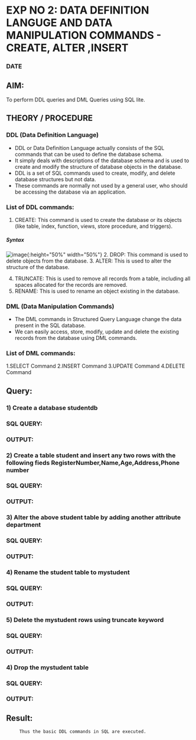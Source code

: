 # EXP NO 2: DATA DEFINITION LANGUGE AND DATA MANIPULATION COMMANDS - CREATE, ALTER ,INSERT   
### DATE
## AIM:
To perform DDL queries and DML Queries using SQL lite.

## THEORY / PROCEDURE
### DDL (Data Definition Language)
* DDL or Data Definition Language actually consists of the SQL commands that can be used to define the database schema.
* It simply deals with descriptions of the database schema and is used to create and modify the structure of database objects in the database.
* DDL is a set of SQL commands used to create, modify, and delete database structures but not data.
* These commands are normally not used by a general user, who should be accessing the database via an application.
### List of DDL commands: 
1. CREATE: This command is used to create the database or its objects (like table, index, function, views, store procedure, and triggers).
##### Syntax
![image](https://github.com/UmaRani-Github/DBMS_new/assets/144427076/58dd722d-4b4c-4728-87e3-ad05c0134d50){:height="50%" width="50%"}
2. DROP: This command is used to delete objects from the database.
3. ALTER: This is used to alter the structure of the database.

4. TRUNCATE: This is used to remove all records from a table, including all spaces allocated for the records are removed.
5. RENAME: This is used to rename an object existing in the database.
### DML (Data Manipulation Commands)
* The DML commands in Structured Query Language change the data present in the SQL database.
* We can easily access, store, modify, update and delete the existing records from the database using DML commands.
###  List of DML commands: 
1.SELECT Command
2.INSERT Command
3.UPDATE Command
4.DELETE Command
## Query:
### 1) Create a database studentdb

### SQL QUERY:

### OUTPUT:

### 2) Create a table student  and insert any two rows with the following fieds RegisterNumber,Name,Age,Address,Phone number

### SQL QUERY: 


### OUTPUT:

### 3) Alter the above student table by adding another attribute department

### SQL QUERY: 

### OUTPUT:

### 4) Rename the student table to mystudent

### SQL QUERY: 



### OUTPUT:

### 5) Delete the mystudent rows using truncate keyword

### SQL QUERY: 


### OUTPUT:
### 4) Drop the mystudent table
 
### SQL QUERY: 


### OUTPUT:








## Result:
         Thus the basic DDL commands in SQL are executed. 


